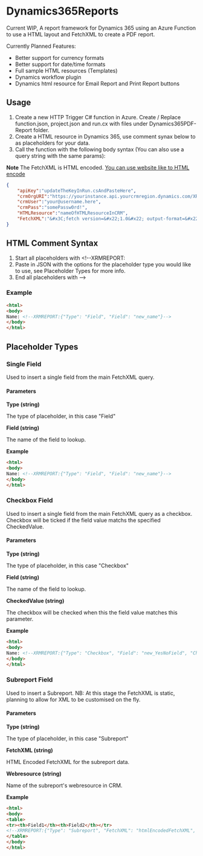 # Dynamics365Reports
Current WIP, A report framework for Dynamics 365 using an Azure Function to use a HTML layout and FetchXML to create a PDF report.

Currently Planned Features:
* Better support for currency formats
* Better support for date/time formats
* Full sample HTML resources (Templates)
* Dynamics workflow plugin
* Dynamics html resource for Email Report and Print Report buttons

## Usage
1. Create a new HTTP Trigger C# function in Azure. Create / Replace function.json, project.json and run.cx with files under Dynamics365PDF-Report folder.
2. Create a HTML resource in Dynamics 365, use comment synax below to as placeholders for your data.
3. Call the function with the following body syntax (You can also use a query string with the same params):

**Note** The FetchXML is HTML encoded. [You can use website like to HTML encode](https://www.url-encode-decode.com/)
```JSON
{
    "apiKey":"updateTheKeyInRun.csAndPasteHere",
    "crmOrgURI":"https://yourinstance.api.yourcrmregion.dynamics.com/XRMServices/2011/Organization.svc",
    "crmUser":"your@username.here",
    "crmPass":"somePassw0rd!",
    "HTMLResource":"nameOfHTMLResourceInCRM",
    "FetchXML":"&#x3C;fetch version=&#x22;1.0&#x22; output-format=&#x22;xml-platform&#x22; mapping=&#x22;logical&#x22; distinct=&#x22;false&#x22;&#x3E; &#x3C;entity name=&#x22;contact&#x22;&#x3E;    &#x3C;attribute name=&#x22;fullname&#x22; /&#x3E;    &#x3C;attribute name=&#x22;contactid&#x22; /&#x3E;    &#x3C;order attribute=&#x22;fullname&#x22; descending=&#x22;false&#x22; /&#x3E;    &#x3C;filter type=&#x22;and&#x22;&#x3E;      &#x3C;condition attribute=&#x22;contactid&#x22; operator=&#x22;eq&#x22; uiname=&#x22;365&#xA0;Test&#xA0;2&#x22; uitype=&#x22;contact&#x22; value=&#x22;{7FB57B71-8405-E811-8154-E0071B670E51}&#x22; /&#x3E;    &#x3C;/filter&#x3E;  &#x3C;/entity&#x3E;&#x3C;/fetch&#x3E;"
}
```
## HTML Comment Syntax
1. Start all placeholders with <!--XRMREPORT:
3. Paste in JSON with the options for the placeholder type you would like to use, see Placeholder Types for more info.
2. End all placeholders with -->

### Example
```HTML
<html>
<body>
Name: <!--XRMREPORT:{"Type": "Field", "Field": "new_name"}-->
</body>
</html>
```

## Placeholder Types
### Single Field
Used to insert a single field from the main FetchXML query.
#### Parameters

**Type (string)**

The type of placeholder, in this case "Field"


**Field (string)**

The name of the field to lookup.

**Example**
```HTML
<html>
<body>
Name: <!--XRMREPORT:{"Type": "Field", "Field": "new_name"}-->
</body>
</html>
```
### Checkbox Field
Used to insert a single field from the main FetchXML query as a checkbox. Checkbox will be ticked if the field value matchs the specified CheckedValue.
#### Parameters

**Type (string)**

The type of placeholder, in this case "Checkbox"


**Field (string)**

The name of the field to lookup.

**CheckedValue (string)**

The checkbox will be checked when this the field value matches this parameter.

**Example**
```HTML
<html>
<body>
Name: <!--XRMREPORT:{"Type": "Checkbox", "Field": "new_YesNoField", "CheckedValue" : "Yes"}-->
</body>
</html>
```

### Subreport Field
Used to insert a Subreport. NB: At this stage the FetchXML is static, planning to allow for XML to be customised on the fly.
#### Parameters

**Type (string)**

The type of placeholder, in this case "Subreport"


**FetchXML (string)**

HTML Encoded FetchXML for the subreport data.

**Webresource (string)**

Name of the subreport's webresource in CRM.

**Example**
```HTML
<html>
<body>
<table>
<tr><th>Field1</th><th>Field2</th></tr>
<!--XRMREPORT:{"Type": "Subreport", "FetchXML": "htmlEncodedFetchXML", "Webresource" : "new_webresource"}-->
</table>
</body>
</html>
``` 